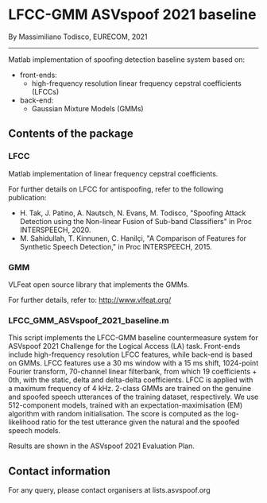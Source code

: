 # LFCC-GMM ASVspoof 2021 baseline

By Massimiliano Todisco, EURECOM, 2021

------

Matlab implementation of spoofing detection baseline system based on:
- front-ends:
    - high-frequency resolution linear frequency cepstral coefficients (LFCCs)
- back-end:
    - Gaussian Mixture Models (GMMs)

## Contents of the package

### LFCC
Matlab implementation of linear frequency cepstral coefficients.

For further details on LFCC for antispoofing, refer to the following publication:

- H. Tak, J. Patino, A. Nautsch, N. Evans, M. Todisco, "Spoofing Attack Detection using the Non-linear Fusion of Sub-band Classifiers" in Proc INTERSPEECH, 2020.
- M. Sahidullah, T. Kinnunen, C. Hanilçi, "A Comparison of Features for Synthetic Speech Detection," in Proc INTERSPEECH, 2015.

### GMM
VLFeat open source library that implements the GMMs.

For further details, refer to:
http://www.vlfeat.org/

### LFCC_GMM_ASVspoof_2021_baseline.m
This script implements the LFCC-GMM baseline countermeasure system for ASVspoof 2021 Challenge for the Logical Access (LA) task.
Front-ends include high-frequency resolution LFCC features, while back-end is based on GMMs.
LFCC features use a 30 ms window with a 15 ms shift, 1024-point Fourier transform, 70-channel linear filterbank, from which 19 coefficients + 0th, with the static, delta and delta-delta coefficients. LFCC is applied with a maximum frequency of 4 kHz.
2-class GMMs are trained on the genuine and spoofed speech utterances of the training dataset, respectively. We use 512-component models, trained with an expectation-maximisation (EM) algorithm with random initialisation. The score is computed as the log-likelihood ratio for the test utterance given the natural and the spoofed speech models.

Results are shown in the ASVspoof 2021 Evaluation Plan.

## Contact information
For any query, please contact organisers at lists.asvspoof.org
